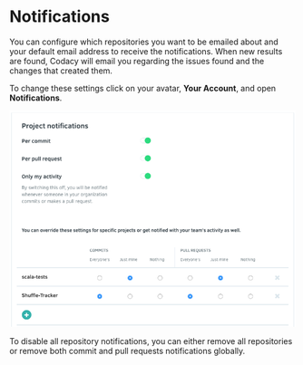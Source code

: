 # Notifications

You can configure which repositories you want to be emailed about and your default email address to receive the notifications. When new results are found, Codacy will email you regarding the issues found and the changes that created them.

To change these settings click on your avatar, **Your Account**, and open **Notifications**.

![](/images/Screen_Shot_2016-10-13_at_11.27.20.png)

To disable all repository notifications, you can either remove all repositories or remove both commit and pull requests notifications globally.
